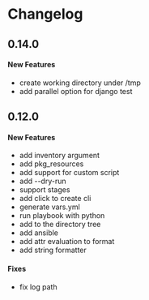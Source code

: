 # Changelog


## 0.14.0
#### New Features

* create working directory under /tmp
* add parallel option for django test


## 0.12.0
#### New Features

* add inventory argument
* add pkg_resources
* add support for custom script
* add --dry-run
* support stages
* add click to create cli
* generate vars.yml
* run playbook with python
* add <hash> to the directory tree
* add ansible
* add attr evaluation to format
* add string formatter

#### Fixes

* fix log path
